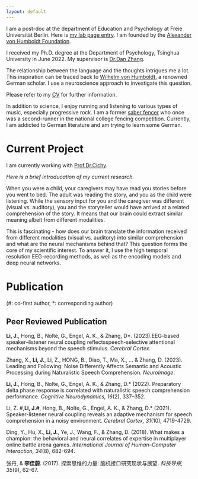```yaml
---
layout: default
---
```


I am a post-doc at the department of Education and Psychology at Freie Universität Berlin. Here is [my lab page entry](https://www.ewi-psy.fu-berlin.de/en/einrichtungen/arbeitsbereiche/neural_dyn_of_vis_cog/team_v2/post_docs/Jiawei-Li/index.html). I am founded by the [Alexander von Humboldt Foundation](https://www.humboldt-foundation.de/en/).

I received my Ph.D. degree at the Department of Psychology, Tsinghua University in June 2022. My supervisor is [Dr.Dan Zhang](https://www.psych.tsinghua.edu.cn/info/1180/1431.htm). 

The relationship between the language and the thoughts intrigues me a lot. This inspiration can be traced back to [Wilhelm von Humboldt](https://www.hu-berlin.de/en/about/history/wilh_html), a renowned German scholar. I use a neuroscience approach to investigate this question.

Please refer to my [CV](https://drive.google.com/file/d/1Yyk6CYIExn6Jys8v9KFVx1ONrUQFUpR1/view?usp=share_link) for further information.

In addition to science, I enjoy running and listening to various types of music, especially progressive rock. I am a former [saber fencer](https://mp.weixin.qq.com/s/TAolUNDpR2LE_un9fbIR6A) who once was a second-runner in the national college fencing competition. Currently, I am addicted to German literature and am trying to learn some German.

# Current Project

I am currently working with [Prof.Dr.Cichy](http://userpage.fu-berlin.de/rmcichy/).

_Here is a brief introducation of my current research._

When you were a child, your caregivers may have read you stories before you went to bed. The adult was reading the story, and you as the child were listening. While the sensory input for you and the caregiver was different (visual vs. auditory), you and the storyteller would have arrived at a related comprehension of the story. It means that our brain could extract similar meaning albeit from different modalities.

This is fascinating - how does our brain translate the information received from different modalities (visual vs. auditory) into similar comprehension and what are the neural mechanisms behind that? This question forms the core of my scientific interest. To answer it, I use the high temporal resolution EEG-recording methods, as well as the encoding models and deep neural networks.


# Publication

(#: co-first author, *: corresponding author)


## Peer Reviewed Publication

**Li, J.**, Hong, B., Nolte, G., Engel, A. K., & Zhang, D*. (2023).EEG-based speaker–listener neural coupling reflectsspeech-selective attentional mechanisms beyond the speech stimulus. _Cerebral Cortex_.

Zhang, X., **Li, J.**, Li, Z., HONG, B., Diao, T., Ma, X., ... & Zhang, D. (2023). Leading and Following: Noise Differently Affects Semantic and Acoustic Processing during Naturalistic Speech Comprehension. _NeuroImage_.

**Li, J.**, Hong, B., Nolte, G., Engel, A. K., & Zhang, D.* (2022). Preparatory delta phase response is correlated with naturalistic speech comprehension performance. _Cognitive Neurodynamics, 16_(2), 337–352. 

Li, Z. #,**Li, J.#**, Hong, B., Nolte, G., Engel, A. K., & Zhang, D.* (2021). Speaker-listener neural coupling reveals an adaptive mechanism for speech comprehension in a noisy environment. _Cerebral Cortex, 31_(10), 4719-4729.

Ding, Y., Hu, X., **Li, J.**, Ye, J., Wang, F., & Zhang, D. (2018). What makes a champion: the behavioral and neural correlates of expertise in multiplayer online battle arena games. _International Journal of Human–Computer Interaction, 34_(8), 682-694.

张丹, & **李佳蔚**. (2017). 探索思维的力量: 脑机接口研究现状与展望. _科技导报, 35_(9), 62-67.

